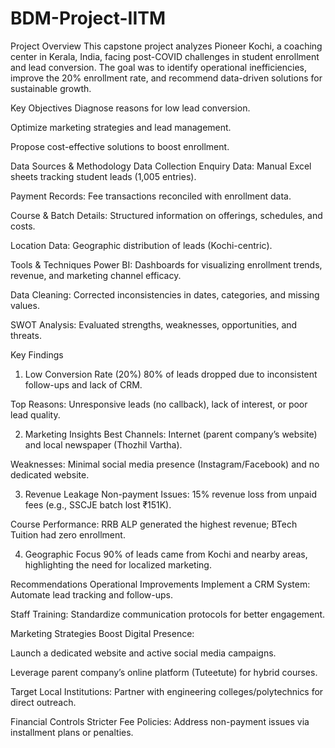 # BDM-Project-IITM
Project Overview
This capstone project analyzes Pioneer Kochi, a coaching center in Kerala, India, facing post-COVID challenges in student enrollment and lead conversion. The goal was to identify operational inefficiencies, improve the 20% enrollment rate, and recommend data-driven solutions for sustainable growth.

Key Objectives
Diagnose reasons for low lead conversion.

Optimize marketing strategies and lead management.

Propose cost-effective solutions to boost enrollment.

Data Sources & Methodology
Data Collection
Enquiry Data: Manual Excel sheets tracking student leads (1,005 entries).

Payment Records: Fee transactions reconciled with enrollment data.

Course & Batch Details: Structured information on offerings, schedules, and costs.

Location Data: Geographic distribution of leads (Kochi-centric).

Tools & Techniques
Power BI: Dashboards for visualizing enrollment trends, revenue, and marketing channel efficacy.

Data Cleaning: Corrected inconsistencies in dates, categories, and missing values.

SWOT Analysis: Evaluated strengths, weaknesses, opportunities, and threats.

Key Findings
1. Low Conversion Rate (20%)
80% of leads dropped due to inconsistent follow-ups and lack of CRM.

Top Reasons: Unresponsive leads (no callback), lack of interest, or poor lead quality.

2. Marketing Insights
Best Channels: Internet (parent company’s website) and local newspaper (Thozhil Vartha).

Weaknesses: Minimal social media presence (Instagram/Facebook) and no dedicated website.

3. Revenue Leakage
Non-payment Issues: 15% revenue loss from unpaid fees (e.g., SSCJE batch lost ₹151K).

Course Performance: RRB ALP generated the highest revenue; BTech Tuition had zero enrollment.

4. Geographic Focus
90% of leads came from Kochi and nearby areas, highlighting the need for localized marketing.

Recommendations
Operational Improvements
Implement a CRM System: Automate lead tracking and follow-ups.

Staff Training: Standardize communication protocols for better engagement.

Marketing Strategies
Boost Digital Presence:

Launch a dedicated website and active social media campaigns.

Leverage parent company’s online platform (Tuteetute) for hybrid courses.

Target Local Institutions: Partner with engineering colleges/polytechnics for direct outreach.

Financial Controls
Stricter Fee Policies: Address non-payment issues via installment plans or penalties.
